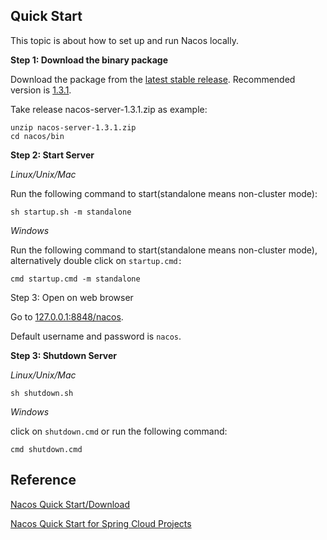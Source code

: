 ## Quick Start

This topic is about how to set up and run Nacos locally.

**Step 1: Download the binary package**

Download the package from the [latest stable release](https://github.com/alibaba/nacos/releases). Recommended version is [1.3.1](https://github.com/alibaba/nacos/releases/tag/1.3.1).

Take release nacos-server-1.3.1.zip as example:

```
unzip nacos-server-1.3.1.zip
cd nacos/bin
```

**Step 2: Start Server**

*Linux/Unix/Mac*

Run the following command to start(standalone means non-cluster mode):

```
sh startup.sh -m standalone
```

*Windows*

Run the following command to start(standalone means non-cluster mode), alternatively double click on `startup.cmd:`

```
cmd startup.cmd -m standalone
```

Step 3: Open on web browser

Go to [127.0.0.1:8848/nacos](127.0.0.1:8848/nacos). 

Default username and password is `nacos`.

**Step 3: Shutdown Server**

*Linux/Unix/Mac*

```
sh shutdown.sh
```

*Windows*

click on `shutdown.cmd` or run the following command:

```
cmd shutdown.cmd 
```



## Reference

[Nacos Quick Start/Download](https://nacos.io/en-us/docs/quick-start.html)

[Nacos Quick Start for Spring Cloud Projects](https://nacos.io/en-us/docs/quick-start-spring-cloud.html)

